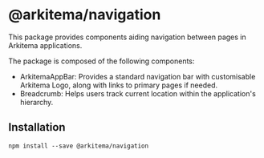 # @arkitema/navigation

This package provides components aiding navigation between pages in Arkitema applications.

The package is composed of the following components:

- ArkitemaAppBar: Provides a standard navigation bar with customisable Arkitema Logo, along with links to primary pages if needed.
- Breadcrumb: Helps users track current location within the application's hierarchy.

## Installation

```
npm install --save @arkitema/navigation
```
